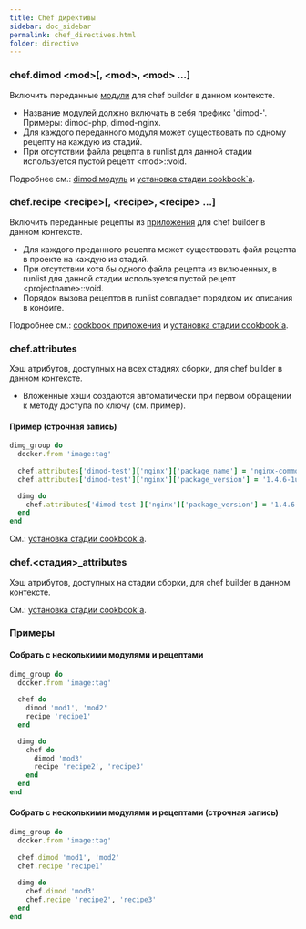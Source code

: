 ```yaml
---
title: Chef директивы
sidebar: doc_sidebar
permalink: chef_directives.html
folder: directive
---
```


### chef.dimod \<mod\>[, \<mod\>, \<mod\> ...]
Включить переданные [модули](definitions.html#dimod-модуль) для chef builder в данном контексте.

* Название модулей должно включать в себя префикс 'dimod-'. Примеры: dimod-php, dimod-nginx.
* Для каждого переданного модуля может существовать по одному рецепту на каждую из стадий.
* При отсутствии файла рецепта в runlist для данной стадии используется пустой рецепт \<mod\>::void.

Подробнее см.: [dimod модуль](definitions.html#dimod-модуль) и [установка стадии cookbook\`а](definitions.html#установка-стадии-cookbook-а).

### chef.recipe \<recipe\>[, \<recipe\>, \<recipe\> ...]
Включить переданные рецепты из [приложения](definitions.html#cookbook-приложения) для chef builder в данном контексте.

* Для каждого преданного рецепта может существовать файл рецепта в проекте на каждую из стадий.
* При отсутствии хотя бы одного файла рецепта из включенных, в runlist для данной стадии используется пустой рецепт \<projectname\>::void.
* Порядок вызова рецептов в runlist совпадает порядком их описания в конфиге.

Подробнее см.: [cookbook приложения](definitions.html#cookbook-приложения) и [установка стадии cookbook\`а](definitions.html#установка-стадии-cookbook-а).

### chef.attributes
Хэш атрибутов, доступных на всех стадиях сборки, для chef builder в данном контексте.

* Вложенные хэши создаются автоматически при первом обращении к методу доступа по ключу (см. пример).

#### Пример (строчная запись)

```ruby
dimg_group do
  docker.from 'image:tag'
  
  chef.attributes['dimod-test']['nginx']['package_name'] = 'nginx-common'
  chef.attributes['dimod-test']['nginx']['package_version'] = '1.4.6-1ubuntu3.5'

  dimg do
    chef.attributes['dimod-test']['nginx']['package_version'] = '1.4.6-1ubuntu3'
  end
end
```

См.: [установка стадии cookbook\`а](definitions.html#установка-стадии-cookbook-а).

### chef.\<стадия\>_attributes
Хэш атрибутов, доступных на стадии сборки, для chef builder в данном контексте.

См.: [установка стадии cookbook\`а](definitions.html#установка-стадии-cookbook-а).

### Примеры

#### Собрать с несколькими модулями и рецептами

```ruby
dimg_group do
  docker.from 'image:tag'
  
  chef do
    dimod 'mod1', 'mod2'
    recipe 'recipe1'
  end 

  dimg do
    chef do
      dimod 'mod3'
      recipe 'recipe2', 'recipe3'
    end 
  end
end
```

#### Собрать с несколькими модулями и рецептами (строчная запись)

```ruby
dimg_group do
  docker.from 'image:tag'
  
  chef.dimod 'mod1', 'mod2'
  chef.recipe 'recipe1'
  
  dimg do
    chef.dimod 'mod3'
    chef.recipe 'recipe2', 'recipe3'
  end
end
```
